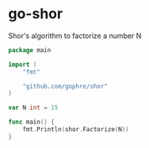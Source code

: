 # go-shor
Shor's algorithm to factorize a number N

```go
package main

import (
	"fmt"

	"github.com/gophre/shor"
)

var N int = 15

func main() {
	fmt.Println(shor.Factorize(N))
}
```
